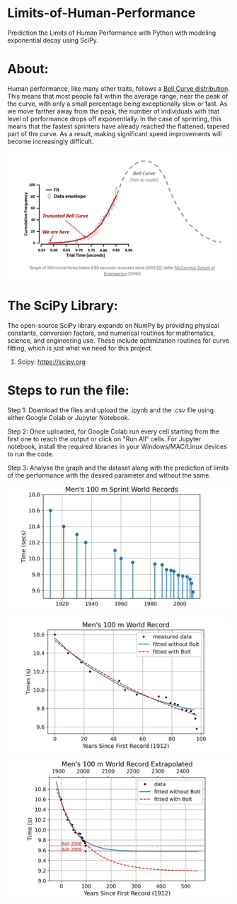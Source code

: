 # Limits-of-Human-Performance
Prediction the Limits of Human Performance with Python with modeling exponential decay using SciPy.

About:
=====

Human performance, like many other traits, follows a [Bell Curve distribution](https://en.wikipedia.org/wiki/Normal_distribution). This means that most people fall within the average range, near the peak of the curve, with only a small percentage being exceptionally slow or fast. As we move farther away from the peak, the number of individuals with that level of performance drops off exponentially. In the case of sprinting, this means that the fastest sprinters have already reached the flattened, tapered part of the curve. As a result, making significant speed improvements will become increasingly difficult.

![](output/pic1.jpg)


The SciPy Library:
======

The open-source SciPy library expands on NumPy by providing physical constants, conversion factors, and numerical routines for mathematics, science, and engineering use. These include optimization routines for curve fitting, which is just what we need for this project.

1. Scipy:  https://scipy.org

Steps to run the file:
=======

Step 1: Download the files and upload the .ipynb and the .csv file using either Google Colab or Jupyter Notebook.

Step 2: Once uploaded, for Google Colab run every cell starting from the first one to reach the output or click on "Run All" cells. For Jupyter notebook, install the required libraries in your Windows/MAC/Linux devices to run the code.

Step 3: Analyse the graph and the dataset along with the prediction of limits of the performance with the desired parameter and without the same.


![](output/pic2.jpg)

![](output/pic3.jpg)

![](output/pic4.jpg)

 


